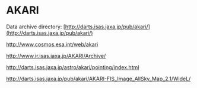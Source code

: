 # AKARI

Data archive directory: [http://darts.isas.jaxa.jp/pub/akari/](http://darts.isas.jaxa.jp/pub/akari/)

<http://www.cosmos.esa.int/web/akari>

http://www.ir.isas.jaxa.jp/AKARI/Archive/

http://darts.isas.jaxa.jp/astro/akari/pointing/index.html

http://darts.isas.jaxa.jp/pub/akari/AKARI-FIS_Image_AllSky_Map_2.1/WideL/




